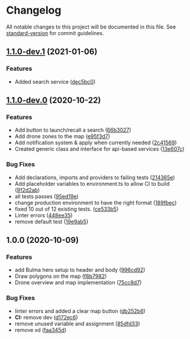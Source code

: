 # Changelog

All notable changes to this project will be documented in this file. See [standard-version](https://github.com/conventional-changelog/standard-version) for commit guidelines.

## [1.1.0-dev.1](https://github.com/HCI901E20/Frontend/compare/v1.1.0-dev.0...v1.1.0-dev.1) (2021-01-06)


### Features

* Added search service ([dec5bc0](https://github.com/HCI901E20/Frontend/commit/dec5bc06d60a31b5a649d4433779401564a05b9b))

## [1.1.0-dev.0](https://github.com/HCI901E20/Frontend/compare/v1.0.0...v1.1.0-dev.0) (2020-10-22)


### Features

* Add button to launch/recall a search ([66b3027](https://github.com/HCI901E20/Frontend/commit/66b3027fd90f74cae1652a7cbe513abf3c09accc))
* Add drone zones to the map ([e95f3d7](https://github.com/HCI901E20/Frontend/commit/e95f3d729d78fe98f4ed9f47f10864bdec74444e))
* Add notification system & apply when currently needed ([2c41569](https://github.com/HCI901E20/Frontend/commit/2c4156976d2e886023e732b3cec53bf7a20c109d))
* Created generic class and interface for api-based services ([13e607c](https://github.com/HCI901E20/Frontend/commit/13e607c25d76b8b5bcbf5045b7031d69599e1a23))


### Bug Fixes

* Add declarations, imports and providers to failing tests ([214365e](https://github.com/HCI901E20/Frontend/commit/214365eb0b11acb460a68755cc994434e7542d16))
* Add placeholder variables to environment.ts to allow CI to build ([912d2ab](https://github.com/HCI901E20/Frontend/commit/912d2aba7f2816e6ef3f74647eb7a210b7b1d8a7))
* all tests passes ([95ed19e](https://github.com/HCI901E20/Frontend/commit/95ed19e258d05bbff498791cea81f8c521cc1b26))
* change production environment to have the right format ([189fbec](https://github.com/HCI901E20/Frontend/commit/189fbec3d51b33f648b67c2eb0e244ece1903d30))
* fixed 10 out of 12 existing tests. ([ce533b5](https://github.com/HCI901E20/Frontend/commit/ce533b57850e726e4474ce1b85ca52d585cab450))
* Linter errors ([448ee35](https://github.com/HCI901E20/Frontend/commit/448ee352e2e1d94ddb9d8d795fbe26170d37a9ae))
* remove default test ([19e9ab5](https://github.com/HCI901E20/Frontend/commit/19e9ab55a1efefb108a1400c40186fe01e29cf1f))

## 1.0.0 (2020-10-09)


### Features

* add Bulma hero setup to header and body ([996cd92](https://github.com/HCI901E20/Frontend/commit/996cd925ced019e966dfc3770451b26e3ed4cd4f))
* Draw polygons on the map ([f8b7982](https://github.com/HCI901E20/Frontend/commit/f8b798290b681a6762b6a25a4059935a6ce2bfe9))
* Drone overview and map implementation ([75cc8d7](https://github.com/HCI901E20/Frontend/commit/75cc8d70c287faa7b0e96039ff3f620d7048383d))


### Bug Fixes

* linter errors and added a clear map button ([db252b6](https://github.com/HCI901E20/Frontend/commit/db252b607074724fc63e00b61673004b9b325ac5))
* **CI:** remove dev ([d172ec6](https://github.com/HCI901E20/Frontend/commit/d172ec6a2b9812afdd865559a72c19a54b36a50a))
* remove unused variable and assignment ([85dfd33](https://github.com/HCI901E20/Frontend/commit/85dfd338764d1a42a4723b184f617a2f6690ff60))
* remove xd ([faa345d](https://github.com/HCI901E20/Frontend/commit/faa345dd38abf96ec7195634aeab5a141369b151))
